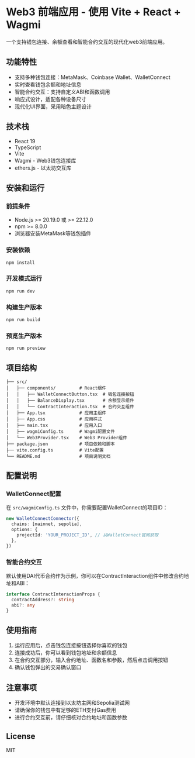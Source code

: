 # Web3 前端应用 - 使用 Vite + React + Wagmi

一个支持钱包连接、余额查看和智能合约交互的现代化web3前端应用。

## 功能特性

- 支持多种钱包连接：MetaMask、Coinbase Wallet、WalletConnect
- 实时查看钱包余额和地址信息
- 智能合约交互：支持自定义ABI和函数调用
- 响应式设计，适配各种设备尺寸
- 现代化UI界面，采用暗色主题设计

## 技术栈

- React 19
- TypeScript
- Vite
- Wagmi - Web3钱包连接库
- ethers.js - 以太坊交互库

## 安装和运行

### 前提条件

- Node.js >= 20.19.0 或 >= 22.12.0
- npm >= 8.0.0
- 浏览器安装MetaMask等钱包插件

### 安装依赖

```bash
npm install
```

### 开发模式运行

```bash
npm run dev
```

### 构建生产版本

```bash
npm run build
```

### 预览生产版本

```bash
npm run preview
```

## 项目结构

```
├── src/
│   ├── components/         # React组件
│   │   ├── WalletConnectButton.tsx  # 钱包连接按钮
│   │   ├── BalanceDisplay.tsx       # 余额显示组件
│   │   └── ContractInteraction.tsx  # 合约交互组件
│   ├── App.tsx             # 应用主组件
│   ├── App.css             # 应用样式
│   ├── main.tsx            # 应用入口
│   ├── wagmiConfig.ts      # Wagmi配置文件
│   └── Web3Provider.tsx    # Web3 Provider组件
├── package.json            # 项目依赖和脚本
├── vite.config.ts          # Vite配置
└── README.md               # 项目说明文档
```

## 配置说明

### WalletConnect配置

在 `src/wagmiConfig.ts` 文件中，你需要配置WalletConnect的项目ID：

```typescript
new WalletConnectConnector({
  chains: [mainnet, sepolia],
  options: {
    projectId: 'YOUR_PROJECT_ID', // 从WalletConnect官网获取
  },
})
```

### 智能合约交互

默认使用DAI代币合约作为示例，你可以在ContractInteraction组件中修改合约地址和ABI：

```typescript
interface ContractInteractionProps {
  contractAddress?: string
  abi?: any
}
```

## 使用指南

1. 运行应用后，点击钱包连接按钮选择你喜欢的钱包
2. 连接成功后，你可以看到钱包地址和余额信息
3. 在合约交互部分，输入合约地址、函数名和参数，然后点击调用按钮
4. 确认钱包弹出的交易确认窗口

## 注意事项

- 开发环境中默认连接到以太坊主网和Sepolia测试网
- 请确保你的钱包中有足够的ETH支付Gas费用
- 进行合约交互前，请仔细核对合约地址和函数参数

## License

MIT
